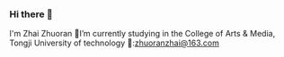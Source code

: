 ### Hi there 👋
I'm Zhai Zhuoran
🔭I’m currently studying in the College of Arts & Media, Tongji University of technology
💬:zhuoranzhai@163.com
<!--
**ZoraZhai/ZoraZhai** is a ✨ _special_ ✨ repository because its `README.md` (this file) appears on your GitHub profile.

Here are some ideas to get you started:

- 🔭 I’m currently working on ...
- 🌱 I’m currently learning ...
- 👯 I’m looking to collaborate on ...
- 🤔 I’m looking for help with ...
- 💬 Ask me about ...
- 📫 How to reach me: ...
- 😄 Pronouns: ...
- ⚡ Fun fact: ...
-->
